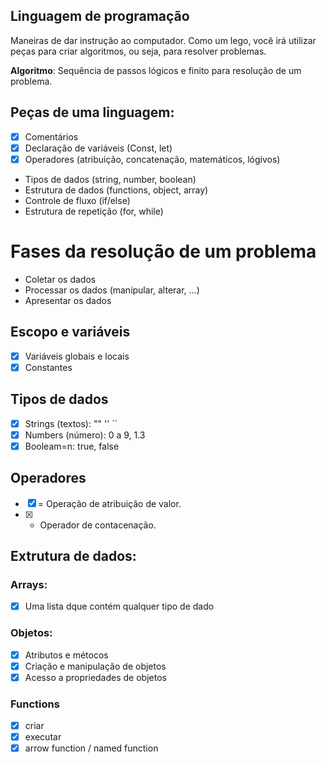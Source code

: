 ## Linguagem de programação

Maneiras de dar instrução ao computador.
Como um lego, você irá utilizar peças para criar algoritmos, ou seja, para resolver problemas.

**Algoritmo**: Sequência de passos lógicos e finito para resolução de um problema.

## Peças de uma linguagem:

- [x] Comentários
- [x] Declaração de variáveis (Const, let)
- [x] Operadores (atribuição, concatenação, matemáticos, lógivos)
- Tipos de dados (string, number, boolean)
- Estrutura de dados (functions, object, array)
- Controle de fluxo (if/else)
- Estrutura de repetição (for, while)

# Fases da resolução de um problema

- Coletar os dados
-  Processar os dados (manipular, alterar, ...)
-  Apresentar os dados

## Escopo e variáveis

- [x] Variáveis globais e locais
- [x] Constantes

## Tipos de dados
- [x] Strings (textos): "" '' ``
- [x] Numbers (número): 0 a 9, 1.3
- [x] Booleam=n: true, false

## Operadores
- [x] = Operação de atribuição de valor.
- [x] + Operador de contacenação.

## Extrutura de dados:

### Arrays:
- [x] Uma lista dque contém qualquer tipo de dado

### Objetos:
- [x] Atributos e métocos
- [x] Criação e manipulação de objetos
- [x] Acesso a propriedades de objetos

### Functions
- [x] criar
- [x] executar
- [x] arrow function / named function